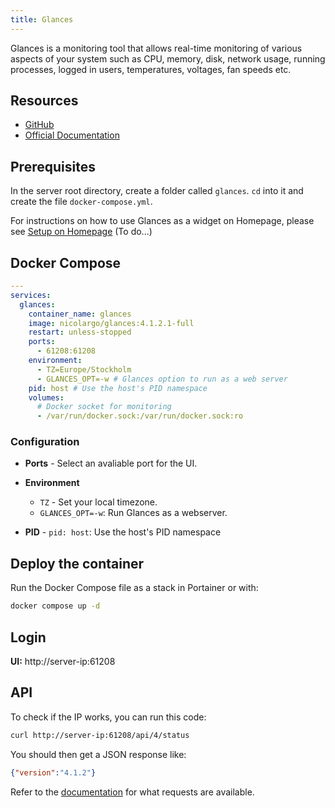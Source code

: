 ```yaml
---
title: Glances
---
```


Glances is a monitoring tool that allows real-time monitoring of various aspects of your system such as CPU, memory, disk, network usage, running processes, logged in users, temperatures, voltages, fan speeds etc.

## Resources

- [GitHub](https://github.com/nicolargo/glances)
- [Official Documentation](https://glances.readthedocs.io/en/latest/)

## Prerequisites

In the server root directory, create a folder called `glances`. `cd` into it and create the file `docker-compose.yml`.

For instructions on how to use Glances as a widget on Homepage, please see [Setup on Homepage]() (To do...)

## Docker Compose

```yaml title="docker-compose-yml"
---
services:
  glances:
    container_name: glances
    image: nicolargo/glances:4.1.2.1-full
    restart: unless-stopped
    ports:
      - 61208:61208
    environment:
      - TZ=Europe/Stockholm
      - GLANCES_OPT=-w # Glances option to run as a web server
    pid: host # Use the host's PID namespace
    volumes:
	  # Docker socket for monitoring
      - /var/run/docker.sock:/var/run/docker.sock:ro 
```

### Configuration

- **Ports** -	Select an avaliable port for the UI.
- **Environment**

    - `TZ` - Set your local timezone.
    - `GLANCES_OPT=-w`: Run Glances as a webserver.

- **PID** - `pid: host`: Use the host's PID namespace

## Deploy the container

Run the Docker Compose file as a stack in Portainer or with:

```bash
docker compose up -d
```

## Login

**UI:** http://server-ip:61208

## API

To check if the IP works, you can run this code:

```bash
curl http://server-ip:61208/api/4/status
```

You should then get a JSON response like:

```json
{"version":"4.1.2"}
```

Refer to the [documentation](https://glances.readthedocs.io/en/latest/api.html) for what requests are available.